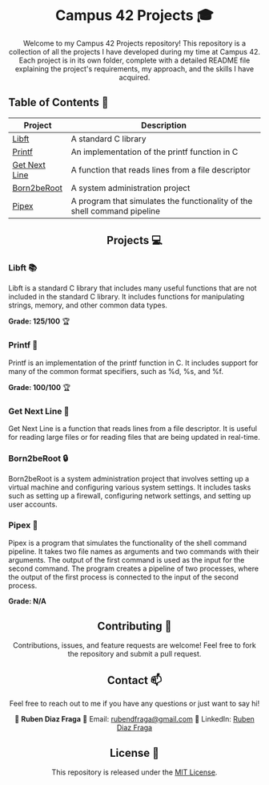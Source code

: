 <div align="center">

# Campus 42 Projects :mortar_board:

Welcome to my Campus 42 Projects repository! This repository is a collection of all the projects I have developed during my time at Campus 42. Each project is in its own folder, complete with a detailed README file explaining the project's requirements, my approach, and the skills I have acquired.

</div>

## Table of Contents :bookmark_tabs:

| Project | Description |
|---------|-------------|
| [Libft](#libft) | A standard C library |
| [Printf](#printf) | An implementation of the printf function in C |
| [Get Next Line](#get-next-line) | A function that reads lines from a file descriptor |
| [Born2beRoot](#born2beroot) | A system administration project |
| [Pipex](#pipex) | A program that simulates the functionality of the shell command pipeline |

<div align="center">

## Projects :computer:

</div>

### Libft :books:

Libft is a standard C library that includes many useful functions that are not included in the standard C library. It includes functions for manipulating strings, memory, and other common data types.

**Grade: 125/100** :trophy:

### Printf :page_with_curl:

Printf is an implementation of the printf function in C. It includes support for many of the common format specifiers, such as %d, %s, and %f.

**Grade: 100/100** :trophy:

### Get Next Line :page_facing_up:

Get Next Line is a function that reads lines from a file descriptor. It is useful for reading large files or for reading files that are being updated in real-time.

### Born2beRoot :lock:

Born2beRoot is a system administration project that involves setting up a virtual machine and configuring various system settings. It includes tasks such as setting up a firewall, configuring network settings, and setting up user accounts.

### Pipex :wrench:

Pipex is a program that simulates the functionality of the shell command pipeline. It takes two file names as arguments and two commands with their arguments. The output of the first command is used as the input for the second command. The program creates a pipeline of two processes, where the output of the first process is connected to the input of the second process.

**Grade: N/A**

<div align="center">

## Contributing :handshake:

Contributions, issues, and feature requests are welcome! Feel free to fork the repository and submit a pull request.

## Contact :mailbox:

Feel free to reach out to me if you have any questions or just want to say hi!

👤 **Ruben Diaz Fraga**
📧 Email: rubendfraga@gmail.com
💼 LinkedIn: [Ruben Diaz Fraga](www.linkedin.com/in/ruubendiazz)

## License :scroll:

This repository is released under the [MIT License](LICENSE).

</div>